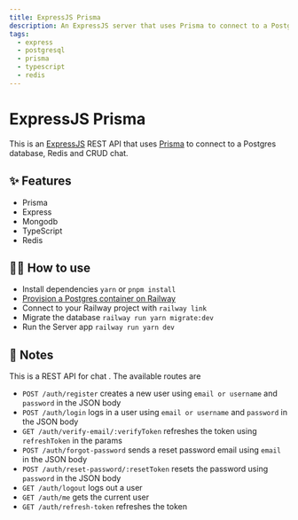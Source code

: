 ```yaml
---
title: ExpressJS Prisma
description: An ExpressJS server that uses Prisma to connect to a PostgreSQL database
tags:
  - express
  - postgresql
  - prisma
  - typescript
  - redis
---
```


# ExpressJS Prisma

This is an [ExpressJS](https://expressjs.com/) REST API that uses [Prisma](https://www.prisma.io/) to connect to a Postgres database, Redis and CRUD chat.

## ✨ Features

- Prisma
- Express
- Mongodb
- TypeScript
- Redis

## 💁‍♀️ How to use

- Install dependencies `yarn` or `pnpm install`
- [Provision a Postgres container on Railway](https://dev.new)
- Connect to your Railway project with `railway link`
- Migrate the database `railway run yarn migrate:dev`
- Run the Server app `railway run yarn dev`

## 📝 Notes

This is a REST API for chat . The available routes are

- `POST /auth/register` creates a new user using `email or username` and `password` in the JSON body
- `POST /auth/login` logs in a user using `email or username` and `password` in the JSON body
- `GET /auth/verify-email/:verifyToken` refreshes the token using `refreshToken` in the params
- `POST /auth/forgot-password` sends a reset password email using `email` in the JSON body
- `POST /auth/reset-password/:resetToken` resets the password using `password` in the JSON body
- `GET /auth/logout` logs out a user
- `GET /auth/me` gets the current user
- `GET /auth/refresh-token` refreshes the token

